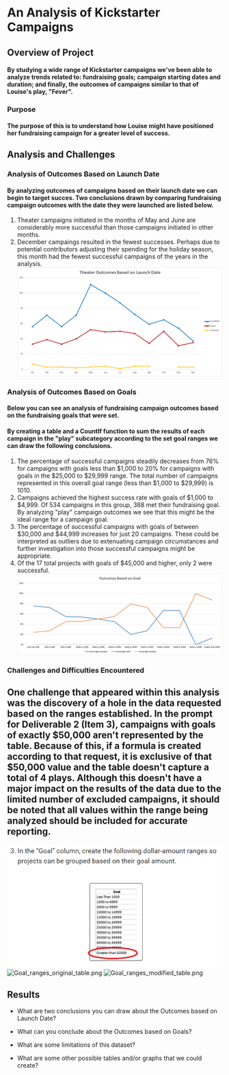 # An Analysis of Kickstarter Campaigns

## Overview of Project
#### By studying a wide range of Kickstarter campaigns we've been able to analyze trends related to: fundraising goals; campaign starting dates and duration; and finally, the outcomes of campaigns similar to that of Louise's play, "Fever".  

### Purpose
#### The purpose of this is to understand how Louise might have positioned her fundraising campaign for a greater level of success.


## Analysis and Challenges

### Analysis of Outcomes Based on Launch Date
#### By analyzing outcomes of campaigns based on their launch date we can begin to target succes.  Two conclusions drawn by comparing fundraising campaign outcomes with the date they were launched are listed below.
1.  Theater campaigns initiated in the months of May and June are considerably more successful than those campaigns initiated in other months.
2.  December campaings resulted in the fewest successes.  Perhaps due to potential contributors adjusting their spending for the holiday season, this month had the fewest successful campaigns of the years in the analysis.
![Theater_Outcomes_vs_Launch.png](https://github.com/frostbrosracing/kickstarter-analysis/blob/main/Resources/Theater_Outcomes_vs_Launch.png)

### Analysis of Outcomes Based on Goals
#### Below you can see an analysis of fundraising campaign outcomes based on the fundraising goals that were set.
#### By creating a table and a CountIf function to sum the results of each campaign in the "play" subcategory according to the set goal ranges we can draw the following conclusions.
1. The percentage of successful campaigns steadily decreases from 76% for campaigns with goals less than $1,000 to 20% for campaigns with goals in the $25,000 to $29,999 range.  The total number of campaigns represented in this overall goal range (less than $1,000 to $29,999) is 1010.
2. Campaigns achieved the highest success rate with goals of $1,000 to $4,999.  Of 534 campaigns in this group, 388 met their fundraising goal.  By analyzing "play" campaign outcomes we see that this might be the ideal range for a campaign goal.
3. The percentage of successful campaigns with goals of between $30,000 and $44,999 increases for just 20 campaigns.  These could be interpreted as outliers due to extenuating campaign circumstances and further investigation into those successful campaigns might be appropriate.
4. Of the 17 total projects with goals of $45,000 and higher, only 2 were successful.  
![Outcomes_vs_Goals.png](https://github.com/frostbrosracing/kickstarter-analysis/blob/main/Resources/Outcomes_vs_Goals.png)

### Challenges and Difficulties Encountered
## One challenge that appeared within this analysis was the discovery of a hole in the data requested based on the ranges established.  In the prompt for Deliverable 2 (Item 3), campaigns with goals of exactly $50,000 aren't represented by the table.  Because of this, if a formula is created according to that request, it is exclusive of that $50,000 value and the table doesn't capture a total of 4 plays.  Although this doesn't have a major impact on the results of the data due to the limited number of excluded campaigns, it should be noted that all values within the range being analyzed should be included for accurate reporting.

![Goal_ranges.png](https://github.com/frostbrosracing/kickstarter-analysis/blob/main/Resources/Goal_ranges.png)
![Goal_ranges_original_table.png](github.com/frostbrosracing/kickstarter-analysis/blob/main/Resources/Goal_ranges_original_table.png)
![Goal_ranges_modified_table.png](github.com/frostbrosracing/kickstarter-analysis/blob/main/Resources/Goal_ranges_modified_table.png)


## Results

- What are two conclusions you can draw about the Outcomes based on Launch Date?

- What can you conclude about the Outcomes based on Goals?

- What are some limitations of this dataset?

- What are some other possible tables and/or graphs that we could create?








